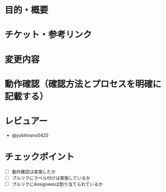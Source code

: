 # 目的・概要


# チケット・参考リンク


# 変更内容


# 動作確認（確認方法とプロセスを明確に記載する）

# レビュアー
- @yukihirano0425

# チェックポイント
- [ ] 動作確認は実施したか
- [ ] プルリクにラベル付けは実施しているか
- [ ] プルリクにAssigneesは割り当てられているか
